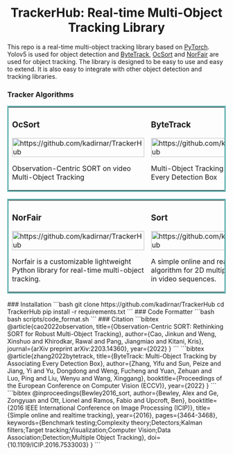 <div align="center">
<h1>
  TrackerHub: Real-time Multi-Object Tracking Library 
</h1>
</div>

This repo is a real-time multi-object tracking library based on [PyTorch](https://pytorch.org/). Yolov5 is used for object detection and [ByteTrack](https://github.com/ifzhang/ByteTrack), [OcSort](https://github.com/noahcao/OC_SORT) and [NorFair](https://github.com/tryolabs/norfair) are used for object tracking. The library is designed to be easy to use and easy to extend. It is also easy to integrate with other object detection and tracking libraries.


### Tracker Algorithms
<table bordercolor="#66b2b2">
  <tr>
    <td width="50%" valign="top">
      <h3>OcSort </h3>
        <a target="_blank" href="docs/oc_sort">
            <img src="docs/oc_sort/ocsort_demo.gif" width="100%" alt="https://github.com/kadirnar/TrackerHub"/>
        </a>
        <p>Observation-Centric SORT on video Multi-Object Tracking</p>
    </td>
    <td width="50%" valign="top">
      <h3>ByteTrack </h3>
        <a target="_blank" href="docs/byte_sort">
            <img src="docs/byte_track/bytetrack_demo.gif" width="100%" alt="https://github.com/kadirnar/TrackerHub"/>
        </a>
        <p>Multi-Object Tracking by Associating Every Detection Box</p>
    </td>
  </tr>
</table>


<table bordercolor="#66b2b2">
  <tr>
    <td width="50%" valign="top">
      <h3>NorFair </h3>
        <a target="_blank" href="docs/norfair_track">
            <img src="docs/norfair_track/norfair_demo.gif" width="100%" alt="https://github.com/kadirnar/TrackerHub"/>
        </a>
        <p>Norfair is a customizable lightweight Python library for real-time multi-object tracking.</p>
    </td>
    <td width="50%" valign="top">
      <h3>Sort </h3>
        <a target="_blank" href="docs/sort_track">
            <img src="docs/sort_track/sort_demo.gif" width="100%" alt="https://github.com/kadirnar/TrackerHub"/>
        </a>
        <p>A simple online and realtime tracking algorithm for 2D multiple object tracking in video sequences.</p>
    </td>
  </tr>
</table>
### Installation 
```bash
git clone https://github.com/kadirnar/TrackerHub
cd TrackerHub
pip install -r requirements.txt
```
### Code Formatter
```bash
bash scripts/code_format.sh
```
### Citation
```bibtex
@article{cao2022observation,
  title={Observation-Centric SORT: Rethinking SORT for Robust Multi-Object Tracking},
  author={Cao, Jinkun and Weng, Xinshuo and Khirodkar, Rawal and Pang, Jiangmiao and Kitani, Kris},
  journal={arXiv preprint arXiv:2203.14360},
  year={2022}
}
```
```bibtex
@article{zhang2022bytetrack,
  title={ByteTrack: Multi-Object Tracking by Associating Every Detection Box},
  author={Zhang, Yifu and Sun, Peize and Jiang, Yi and Yu, Dongdong and Weng, Fucheng and Yuan, Zehuan and Luo, Ping and Liu, Wenyu and Wang, Xinggang},
  booktitle={Proceedings of the European Conference on Computer Vision (ECCV)},
  year={2022}
}
```
```bibtex
@inproceedings{Bewley2016_sort,
  author={Bewley, Alex and Ge, Zongyuan and Ott, Lionel and Ramos, Fabio and Upcroft, Ben},
  booktitle={2016 IEEE International Conference on Image Processing (ICIP)},
  title={Simple online and realtime tracking},
  year={2016},
  pages={3464-3468},
  keywords={Benchmark testing;Complexity theory;Detectors;Kalman filters;Target tracking;Visualization;Computer Vision;Data Association;Detection;Multiple Object Tracking},
  doi={10.1109/ICIP.2016.7533003}
}
```